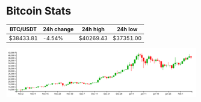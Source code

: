 # Bitcoin Stats

BTC/USDT|24h change|24h high|24h low|
|---|---|---|---|
|$38433.81|-4.54%|$40269.43|$37351.00|

<img src="./chart.svg">
